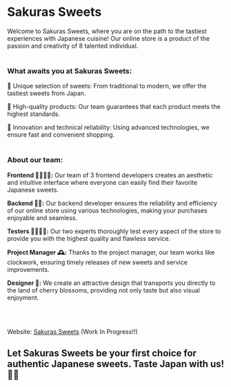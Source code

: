 # Sakuras Sweets
Welcome to Sakuras Sweets, where you are on the path to the tastiest experiences with Japanese cuisine! Our online store is a product of the passion and creativity of 8 talented individual.
<br>
<br>

### What awaits you at Sakuras Sweets:

🌸 Unique selection of sweets: From traditional to modern, we offer the tastiest sweets from Japan.

🍡 High-quality products: Our team guarantees that each product meets the highest standards.

🚀 Innovation and technical reliability: Using advanced technologies, we ensure fast and convenient shopping.
<br>
<br>

### About our team:

**Frontend 👨‍💻👩‍💻:** Our team of 3 frontend developers creates an aesthetic and intuitive interface where everyone can easily find their favorite Japanese sweets.

**Backend 🧑‍💻:** Our backend developer ensures the reliability and efficiency of our online store using various technologies, making your purchases enjoyable and seamless.

**Testers 🕵️‍♂️🕵️‍♀️:** Our two experts thoroughly test every aspect of the store to provide you with the highest quality and flawless service.

**Project Manager 🕰️:** Thanks to the project manager, our team works like clockwork, ensuring timely releases of new sweets and service improvements.

**Designer 🎨:** We create an attractive design that transports you directly to the land of cherry blossoms, providing not only taste but also visual enjoyment.

<br>
<br>

Website: [Sakuras Sweets](https://sakurassweets.asion.tk/) (Work In Progress!!)

<h2> Let Sakuras Sweets be your first choice for authentic Japanese sweets. Taste Japan with us! 🌸🍬</h2>
